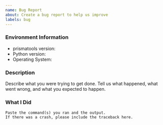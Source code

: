 ```yaml
---
name: Bug Report
about: Create a bug report to help us improve
labels: bug
---
```


<!-- Please search existing issues to avoid creating duplicates. -->

### Environment Information

-   prismatools version:
-   Python version:
-   Operating System:

### Description

Describe what you were trying to get done.
Tell us what happened, what went wrong, and what you expected to happen.

### What I Did

```
Paste the command(s) you ran and the output.
If there was a crash, please include the traceback here.
```

